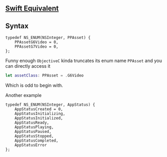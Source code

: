
## [Swift Equivalent](/ios/swift/enum.md)

## Syntax

```objc
typedef NS_ENUM(NSInteger, PPAsset) {
    PPAssetG6Video = 0,
    PPAssetG7Video = 0,
};
```

Funny enough `ObjectiveC` kinda truncates its enum name `PPAsset` and you can directly access it 

```swift
let assetClass: PPAsset = .G6Video
```

Which is odd to begin with.


Another example

```objc
typedef NS_ENUM(NSInteger, AppStatus) {
    AppStatusCreated = 0,
    AppStatusInitializing,
    AppStatusInitialized,
    AppStatusReady,
    AppStatusPlaying,
    AppStatusPaused,
    AppStatusStopped,
    AppStatusCompleted,
    AppStatusError
};
```